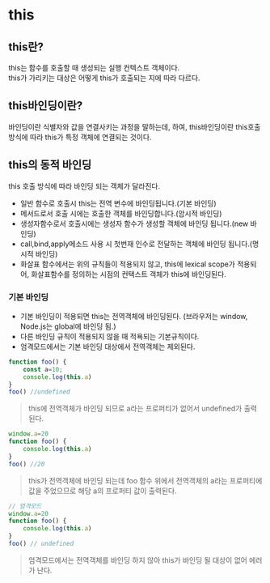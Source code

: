 # this
## this란?
this는 함수를 호출할 때 생성되는 실행 컨텍스트 객체이다. </br>
this가 가리키는 대상은 어떻게 this가 호출되는 지에 따라 다르다.

## this바인딩이란?
바인딩이란 식별자와 값을 연결사키는 과정을 말하는데, 하여, this바인딩이란 this호출방식에 따라 this가 특정 객체에 연결되는 것이다.

## this의 동적 바인딩
this 호출 방식에 따라 바인딩 되는 객체가 달라진다.
</br>
* 일반 함수로 호출시 this는 전역 변수에 바인딩됩니다.(기본 바인딩)
* 메서드로서 호출 시에는 호출한 객체를 바인딩합니다.(암시적 바인딩)
* 생성자함수로서 호출시에는 생성자 함수가 생성할 객체에 바인딩 됩니다.(new 바인딩)
* call,bind,apply메소드 사용 시 첫번재 인수로 전달하는 객체에 바인딩 됩니다.(명시적 바인딩)
* 화살표 함수에서는 위의 규칙들이 적용되지 않고, this에 lexical scope가 적용되어, 화살표함수를 정의하는 시점의 컨택스트 객체가 this에 바인딩된다.

### 기본 바인딩
* 기본 바인딩이 적용되면 this는 전역객체에 바인딩된다. (브라우저는 window, Node.js는 global에 바인딩 됨.)
* 다른 바인딩 규칙이 적용되지 않을 때 적욕되는 기본규칙이다.
* 엄격모드에서는 기본 바인딩 대상에서 전역객체는 제외된다.
```js
function foo() {
    const a=10;
    console.log(this.a)
}
foo() //undefined
```
> this에 전역객체가 바인딩 되므로 a라는 프로퍼티가 없어서 undefined가 출력된다.
```js
window.a=20
function foo() {
    console.log(this.a)
}
foo() //20
```
> this가 전역객체에 바인딩 되는데 foo 함수 위에서 전역객체의 a라는 프로퍼티에 값을 주었으므로 해당 a의 프로퍼티 값이 출력된다.
```js
// 엄격모드
window.a=20
function foo() {
    console.log(this.a)
}
foo() // undefined
```
> 엄격모드에서는 전역객체를 바인딩 하지 않아 this가 바인딩 될 대상이 없어 에러가 난다.